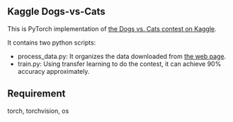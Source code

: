 ## Kaggle Dogs-vs-Cats

This is PyTorch implementation of [the Dogs vs. Cats contest on Kaggle](https://www.kaggle.com/c/dogs-vs-cats).

It contains two python scripts:

- process_data.py: It organizes the data downloaded from [the web page](https://www.kaggle.com/c/dogs-vs-cats/data).
- train.py: Using transfer learning to do the contest, it can achieve  90% accuracy approximately.

## Requirement

torch, torchvision, os



